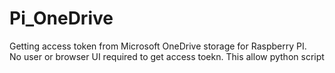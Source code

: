 # Pi_OneDrive
Getting access token from Microsoft OneDrive storage for Raspberry PI.  
No user or browser UI required to get access toekn.  This allow python script 
